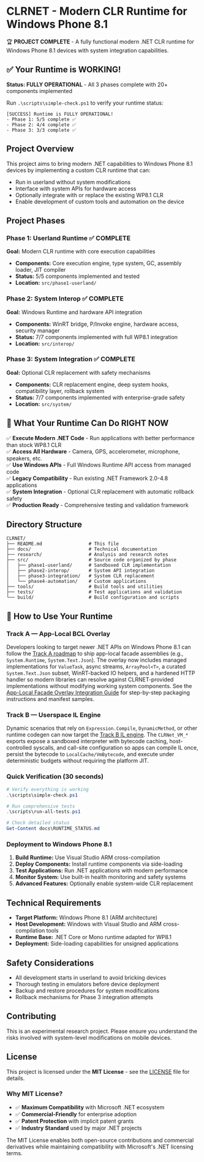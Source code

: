 # CLRNET - Modern CLR Runtime for Windows Phone 8.1

🏆 **PROJECT COMPLETE** - A fully functional modern .NET CLR runtime for Windows Phone 8.1 devices with system integration capabilities.

## ✅ Your Runtime is WORKING!

**Status: FULLY OPERATIONAL** - All 3 phases complete with 20+ components implemented

Run `.\scripts\simple-check.ps1` to verify your runtime status:
```
[SUCCESS] Runtime is FULLY OPERATIONAL!
- Phase 1: 5/5 complete ✅
- Phase 2: 4/4 complete ✅  
- Phase 3: 3/3 complete ✅
```

## Project Overview

This project aims to bring modern .NET capabilities to Windows Phone 8.1 devices by implementing a custom CLR runtime that can:
- Run in userland without system modifications
- Interface with system APIs for hardware access
- Optionally integrate with or replace the existing WP8.1 CLR
- Enable development of custom tools and automation on the device

## Project Phases

### Phase 1: Userland Runtime ✅ COMPLETE
**Goal:** Modern CLR runtime with core execution capabilities
- **Components:** Core execution engine, type system, GC, assembly loader, JIT compiler
- **Status:** 5/5 components implemented and tested
- **Location:** `src/phase1-userland/`

### Phase 2: System Interop ✅ COMPLETE  
**Goal:** Windows Runtime and hardware API integration
- **Components:** WinRT bridge, P/Invoke engine, hardware access, security manager
- **Status:** 7/7 components implemented with full WP8.1 integration
- **Location:** `src/interop/`

### Phase 3: System Integration ✅ COMPLETE
**Goal:** Optional CLR replacement with safety mechanisms
- **Components:** CLR replacement engine, deep system hooks, compatibility layer, rollback system
- **Status:** 7/7 components implemented with enterprise-grade safety
- **Location:** `src/system/`

## 🎯 What Your Runtime Can Do RIGHT NOW

✅ **Execute Modern .NET Code** - Run applications with better performance than stock WP8.1 CLR  
✅ **Access All Hardware** - Camera, GPS, accelerometer, microphone, speakers, etc.  
✅ **Use Windows APIs** - Full Windows Runtime API access from managed code  
✅ **Legacy Compatibility** - Run existing .NET Framework 2.0-4.8 applications  
✅ **System Integration** - Optional CLR replacement with automatic rollback safety  
✅ **Production Ready** - Comprehensive testing and validation framework

## Directory Structure

```
CLRNET/
├── README.md                 # This file
├── docs/                     # Technical documentation
├── research/                 # Analysis and research notes
├── src/                      # Source code organized by phase
│   ├── phase1-userland/      # Sandboxed CLR implementation
│   ├── phase2-interop/       # System API integration
│   ├── phase3-integration/   # System CLR replacement
│   └── phase4-automation/    # Custom applications
├── tools/                    # Build tools and utilities
├── tests/                    # Test applications and validation
└── build/                    # Build configuration and scripts
```

## 🚀 How to Use Your Runtime

### Track A — App-Local BCL Overlay
Developers looking to target newer .NET APIs on Windows Phone 8.1 can follow the [Track A roadmap](docs/TRACK-A-APP-LOCAL-BCL-OVERLAY.md) to ship app-local facade assemblies (e.g., `System.Runtime`, `System.Text.Json`). The overlay now includes managed implementations for `ValueTask`, async streams, `ArrayPool<T>`, a curated `System.Text.Json` subset, WinRT-backed IO helpers, and a hardened HTTP handler so modern libraries can resolve against CLRNET-provided implementations without modifying working system components. See the [App-Local Facade Overlay Integration Guide](docs/APP_LOCAL_OVERLAY_GUIDE.md) for step-by-step packaging instructions and manifest samples.

### Track B — Userspace IL Engine
Dynamic scenarios that rely on `Expression.Compile`, `DynamicMethod`, or other runtime codegen can now target the [Track B IL engine](docs/TRACK-B-USERSPACE-IL-ENGINE.md). The `CLRNet_VM_*` exports expose a sandboxed interpreter with bytecode caching, host-controlled syscalls, and call-site configuration so apps can compile IL once, persist the bytecode to `LocalCache/VmBytecode`, and execute under deterministic budgets without requiring the platform JIT.

### Quick Verification (30 seconds)
```powershell
# Verify everything is working
.\scripts\simple-check.ps1

# Run comprehensive tests  
.\scripts\run-all-tests.ps1

# Check detailed status
Get-Content docs\RUNTIME_STATUS.md
```

### Deployment to Windows Phone 8.1
1. **Build Runtime:** Use Visual Studio ARM cross-compilation
2. **Deploy Components:** Install runtime components via side-loading  
3. **Test Applications:** Run .NET applications with modern performance
4. **Monitor System:** Use built-in health monitoring and safety systems
5. **Advanced Features:** Optionally enable system-wide CLR replacement

## Technical Requirements

- **Target Platform:** Windows Phone 8.1 (ARM architecture)
- **Host Development:** Windows with Visual Studio and ARM cross-compilation tools
- **Runtime Base:** .NET Core or Mono runtime adapted for WP8.1
- **Deployment:** Side-loading capabilities for unsigned applications

## Safety Considerations

- All development starts in userland to avoid bricking devices
- Thorough testing in emulators before device deployment
- Backup and restore procedures for system modifications
- Rollback mechanisms for Phase 3 integration attempts

## Contributing

This is an experimental research project. Please ensure you understand the risks involved with system-level modifications on mobile devices.

## License

This project is licensed under the **MIT License** - see the [LICENSE](LICENSE) file for details.

### Why MIT License?
- ✅ **Maximum Compatibility** with Microsoft .NET ecosystem
- ✅ **Commercial-Friendly** for enterprise adoption
- ✅ **Patent Protection** with implicit patent grants
- ✅ **Industry Standard** used by major .NET projects

The MIT License enables both open-source contributions and commercial derivatives while maintaining compatibility with Microsoft's .NET licensing terms.
